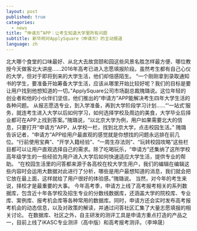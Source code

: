 ```yaml
---
layout: post
published: true
categories:
  - news
title: “申请方”APP：让考生知道大学里所有问题
subtitle: 新华网对ApplySquare（申请方）的主动报道
language: zh
---
```


北大哪个食堂的口味最好、从北大去故宫颐和园这些风景名胜怎样最方便、哪位教授今天做客北大讲座……2016年高考已进入志愿填报阶段。虽然考生都有自己心仪的大学，但对于即将到来的大学生活，他们却倍感陌生。
    “一个刚刚拿到录取通知书的学生，要准备开始筹备大学生活，应该从哪里开始比较好呢？我们的目标是要让用户找到他想知道的一切。”ApplySquare公司市场副总裁隗璐说。这位年轻的创业者和他的小伙伴们坚信，他们推出的“申请方”APP能解决考生四年大学生活的各种问题。
    从报志愿选专业，到入学准备，再到大学阶段学习计划……“‘一站式’服务，就连考生进入大学以后如何学习，如何选择学校及周边的美食，大学毕业后择业都可在APP上找到答案。”隗璐说，“以北京大学为例，用户如果需要北大的信息，只要打开“申请方”APP，从学校一栏，找到北京大学，点击校园生活。”
    隗璐告诉记者，“申请方”APP给用户最直观的感觉就是你想找的问题永远排在前几位。“行前使用宝典”、“开学入籍经验”、“一周生存法则”、“玩转校园攻略”这些栏目都可以让用户直观选择自己的需求。除了吃喝玩乐，“申请方”还集纳了这所学校高年级学生的一些经验为用户进入大学后如何快速适应大学生活，提供专业的帮助。
    “在校园生活里的问答都来源于各高校在校大学生用户，我们的编辑在编辑这些内容时会运用大数据对此进行了分析，哪些是用户最想知道的消息，我们就会把它放在最上面，这样就给了用户很好的体验感。”隗璐说。
    当然，对今年的考生来说，择校才是最重要的大事。
    今年高考季，申请方上线了高考报考相关的系列数据库，包含近十年各学校及招生专业的分数线数据库，还涵盖大学的院校库、专业库、案例库、报考机会库等各种常用的数据库。同时，申请方还会实时发布高考报考机会的动态信息，以及对政策的解读，并通过问答社区汇集了大量志愿填报的相关讨论。
    在数据库、社区之外，自主研发的测评工具是申请方重点打造的产品之一，目前上线了iKASC专业测评（高中版）和高考报考测评。（李坤晟）
